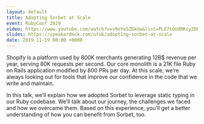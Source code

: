 ```yaml
---
layout: default
title: Adopting Sorbet at Scale
event: RubyConf 2019
video: https://www.youtube.com/watch?v=v9oYeSZGkUw&list=PLE7tQUdRKcyZDE8nFrKaqkpd-XK4huygU&index=15&t=0s
slides: https://speakerdeck.com/ufuk/adopting-sorbet-at-scale
date: 2019-11-19 00:00 +0000
---
```


Shopify is a platform used by 800K merchants generating 12B$ revenue per year, serving 80K requests per second. Our core monolith is a 21K file Ruby on Rails application modified by 800 PRs per day. At this scale, we’re always looking out for tools that improve our confidence in the code that we write and maintain.

In this talk, we’ll explain how we adopted Sorbet to leverage static typing in our Ruby codebase. We’ll talk about our journey, the challenges we faced and how we overcame them. Based on this experience, you’ll get a better understanding of how you can benefit from Sorbet, too.
